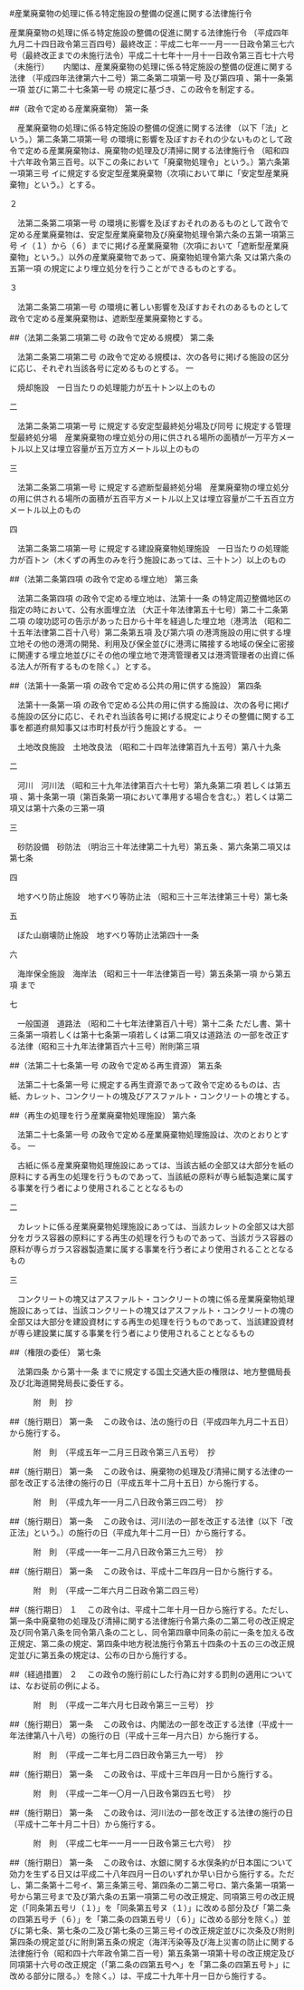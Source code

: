 #産業廃棄物の処理に係る特定施設の整備の促進に関する法律施行令



産業廃棄物の処理に係る特定施設の整備の促進に関する法律施行令
（平成四年九月二十四日政令第三百四号）最終改正：平成二七年一一月一一日政令第三七六号（最終改正までの未施行法令）平成二十七年十一月十一日政令第三百七十六号（未施行）　
　内閣は、産業廃棄物の処理に係る特定施設の整備の促進に関する法律
（平成四年法律第六十二号）第二条第二項第一号
及び第四項
、第十一条第一項
並びに第二十七条第一号
の規定に基づき、この政令を制定する。

##（政令で定める産業廃棄物）
第一条

　産業廃棄物の処理に係る特定施設の整備の促進に関する法律
（以下「法」という。）第二条第二項第一号
の環境に影響を及ぼすおそれの少ないものとして政令で定める産業廃棄物は、廃棄物の処理及び清掃に関する法律施行令
（昭和四十六年政令第三百号。以下この条において「廃棄物処理令」という。）第六条第一項第三号
イに規定する安定型産業廃棄物（次項において単に「安定型産業廃棄物」という。）とする。

２

　法第二条第二項第一号
の環境に影響を及ぼすおそれのあるものとして政令で定める産業廃棄物は、安定型産業廃棄物及び廃棄物処理令第六条の五第一項第三号
イ（１）から（６）までに掲げる産業廃棄物（次項において「遮断型産業廃棄物」という。）以外の産業廃棄物であって、廃棄物処理令第六条
又は第六条の五第一項
の規定により埋立処分を行うことができるものとする。 　 

３

　法第二条第二項第一号
の環境に著しい影響を及ぼすおそれのあるものとして政令で定める産業廃棄物は、遮断型産業廃棄物とする。



##（法第二条第二項第二号
の政令で定める規模）
第二条

　法第二条第二項第二号
の政令で定める規模は、次の各号に掲げる施設の区分に応じ、それぞれ当該各号に定めるものとする。
一

　焼却施設　一日当たりの処理能力が五十トン以上のもの

二

　法第二条第二項第一号
に規定する安定型最終処分場及び同号
に規定する管理型最終処分場　産業廃棄物の埋立処分の用に供される場所の面積が一万平方メートル以上又は埋立容量が五万立方メートル以上のもの

三

　法第二条第二項第一号
に規定する遮断型最終処分場　産業廃棄物の埋立処分の用に供される場所の面積が五百平方メートル以上又は埋立容量が二千五百立方メートル以上のもの

四

　法第二条第二項第一号
に規定する建設廃棄物処理施設　一日当たりの処理能力が百トン（木くずの再生のみを行う施設にあっては、三十トン）以上のもの




##（法第二条第四項
の政令で定める埋立地）
第三条

　法第二条第四項
の政令で定める埋立地は、法第十一条
の特定周辺整備地区の指定の時において、公有水面埋立法
（大正十年法律第五十七号）第二十二条第二項
の竣功認可の告示があった日から十年を経過した埋立地（港湾法
（昭和二十五年法律第二百十八号）第二条第五項
及び第六項
の港湾施設の用に供する埋立地その他の港湾の開発、利用及び保全並びに港湾に隣接する地域の保全に密接に関連する埋立地並びにその他の埋立地で港湾管理者又は港湾管理者の出資に係る法人が所有するものを除く。）とする。



##（法第十一条第一項
の政令で定める公共の用に供する施設）
第四条

　法第十一条第一項
の政令で定める公共の用に供する施設は、次の各号に掲げる施設の区分に応じ、それぞれ当該各号に掲げる規定によりその整備に関する工事を都道府県知事又は市町村長が行う施設とする。
一

　土地改良施設　土地改良法
（昭和二十四年法律第百九十五号）第八十九条


二

　河川　河川法
（昭和三十九年法律第百六十七号）第九条第二項
若しくは第五項
、第十条第一項（第百条第一項において準用する場合を含む。）若しくは第二項又は第十六条の三第一項

三

　砂防設備　砂防法
（明治三十年法律第二十九号）第五条
、第六条第二項又は第七条

四

　地すべり防止施設　地すべり等防止法
（昭和三十三年法律第三十号）第七条


五

　ぼた山崩壊防止施設　地すべり等防止法第四十一条


六

　海岸保全施設　海岸法
（昭和三十一年法律第百一号）第五条第一項
から第五項
まで

七

　一般国道　道路法
（昭和二十七年法律第百八十号）第十二条
ただし書、第十三条第一項若しくは第十七条第一項若しくは第二項又は道路法
の一部を改正する法律（昭和三十九年法律第百六十三号）附則第三項





##（法第二十七条第一号
の政令で定める再生資源）
第五条

　法第二十七条第一号
に規定する再生資源であって政令で定めるものは、古紙、カレット、コンクリートの塊及びアスファルト・コンクリートの塊とする。



##（再生の処理を行う産業廃棄物処理施設）
第六条

　法第二十七条第一号
の政令で定める産業廃棄物処理施設は、次のとおりとする。
一

　古紙に係る産業廃棄物処理施設にあっては、当該古紙の全部又は大部分を紙の原料にする再生の処理を行うものであって、当該紙の原料が専ら紙製造業に属する事業を行う者により使用されることとなるもの

二

　カレットに係る産業廃棄物処理施設にあっては、当該カレットの全部又は大部分をガラス容器の原料にする再生の処理を行うものであって、当該ガラス容器の原料が専らガラス容器製造業に属する事業を行う者により使用されることとなるもの

三

　コンクリートの塊又はアスファルト・コンクリートの塊に係る産業廃棄物処理施設にあっては、当該コンクリートの塊又はアスファルト・コンクリートの塊の全部又は大部分を建設資材にする再生の処理を行うものであって、当該建設資材が専ら建設業に属する事業を行う者により使用されることとなるもの




##（権限の委任）
第七条

　法第四条
から第十一条
までに規定する国土交通大臣の権限は、地方整備局長及び北海道開発局長に委任する。




　　　附　則　抄


##（施行期日）
第一条
　この政令は、法の施行の日（平成四年九月二十五日）から施行する。


　　　附　則　（平成五年一二月三日政令第三八五号）　抄


##（施行期日）
第一条
　この政令は、廃棄物の処理及び清掃に関する法律の一部を改正する法律の施行の日（平成五年十二月十五日）から施行する。


　　　附　則　（平成九年一一月二八日政令第三四二号）　抄


##（施行期日）
第一条
　この政令は、河川法の一部を改正する法律（以下「改正法」という。）の施行の日（平成九年十二月一日）から施行する。


　　　附　則　（平成一一年一二月八日政令第三九三号）　抄


##（施行期日）
第一条
　この政令は、平成十二年四月一日から施行する。


　　　附　則　（平成一二年六月二日政令第二四三号）

##（施行期日）
１
　この政令は、平成十二年十月一日から施行する。ただし、第一条中廃棄物の処理及び清掃に関する法律施行令第六条の二第二号の改正規定及び同令第八条を同令第八条の二とし、同令第四章中同条の前に一条を加える改正規定、第二条の規定、第四条中地方税法施行令第五十四条の十五の三の改正規定並びに第五条の規定は、公布の日から施行する。

##（経過措置）
２
　この政令の施行前にした行為に対する罰則の適用については、なお従前の例による。


　　　附　則　（平成一二年六月七日政令第三一三号） 抄


##（施行期日）
第一条
　この政令は、内閣法の一部を改正する法律（平成十一年法律第八十八号）の施行の日（平成十三年一月六日）から施行する。


　　　附　則　（平成一二年七月二四日政令第三九一号）　抄


##（施行期日）
第一条
　この政令は、平成十三年四月一日から施行する。


　　　附　則　（平成一二年一〇月一八日政令第四五七号）　抄


##（施行期日）
第一条
　この政令は、河川法の一部を改正する法律の施行の日（平成十二年十月二十日）から施行する。


　　　附　則　（平成二七年一一月一一日政令第三七六号）　抄


##（施行期日）
第一条
　この政令は、水銀に関する水俣条約が日本国について効力を生ずる日又は平成二十八年四月一日のいずれか早い日から施行する。ただし、第二条第十二号イ、第三条第三号、第四条の二第二号ロ、第六条第一項第一号から第三号まで及び第六条の五第一項第二号の改正規定、同項第三号の改正規定（「同条第五号リ（１）」を「同条第五号ヌ（１）」に改める部分及び「第二条の四第五号チ（６）」を「第二条の四第五号リ（６）」に改める部分を除く。）並びに第七条、第七条の二及び第七条の三第三号イの改正規定並びに次条及び附則第四条の規定並びに附則第五条の規定（海洋汚染等及び海上災害の防止に関する法律施行令（昭和四十六年政令第二百一号）第五条第一項第十号の改正規定及び同項第十六号の改正規定（「第二条の四第五号ヘ」を「第二条の四第五号ト」に改める部分に限る。）を除く。）は、平成二十九年十月一日から施行する。





